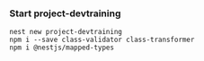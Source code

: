 ### Start project-devtraining
```
nest new project-devtraining
npm i --save class-validator class-transformer
npm i @nestjs/mapped-types
```
